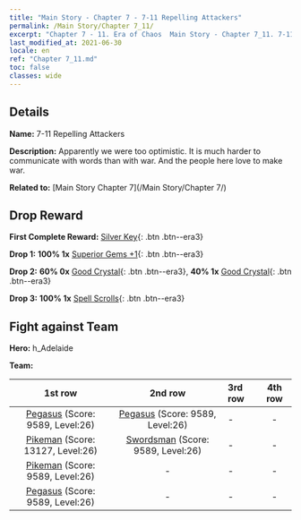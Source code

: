 ```yaml
---
title: "Main Story - Chapter 7 - 7-11 Repelling Attackers"
permalink: /Main Story/Chapter 7_11/
excerpt: "Chapter 7 - 11. Era of Chaos  Main Story - Chapter 7_11. 7-11 Repelling Attackers"
last_modified_at: 2021-06-30
locale: en
ref: "Chapter 7_11.md"
toc: false
classes: wide
---
```


## Details

 **Name:** 7-11 Repelling Attackers

 **Description:** Apparently we were too optimistic. It is much harder to communicate with words than with war. And the people here love to make war.

 **Related to:** [Main Story Chapter 7](/Main Story/Chapter 7/)

## Drop Reward

 **First Complete Reward:** [Silver Key](/Items/con_693/){: .btn .btn--era3}

 **Drop 1:** **100% 1x** [Superior Gems +1](/Items/mat_23/){: .btn .btn--era3}

 **Drop 2:** **60% 0x** [Good Crystal](/Items/mat_17/){: .btn .btn--era3}, **40% 1x** [Good Crystal](/Items/mat_17/){: .btn .btn--era3}

 **Drop 3:** **100% 1x** [Spell Scrolls](/Items/con_694/){: .btn .btn--era3}


## Fight against Team
 **Hero:** h_Adelaide

 **Team:**


  | 1st row | 2nd row | 3rd row | 4th row |
  |:----:|:----:|:----|:----:|
  | [Pegasus](/units/Pegasus/) (Score: 9589, Level:26)  | [Pegasus](/units/Pegasus/) (Score: 9589, Level:26)  | - | - |
  | [Pikeman](/units/Pikeman/) (Score: 13127, Level:26)  | [Swordsman](/units/Swordsman/) (Score: 9589, Level:26)  | - | - |
  | [Pikeman](/units/Pikeman/) (Score: 9589, Level:26)  | - | - | - |
  | [Pegasus](/units/Pegasus/) (Score: 9589, Level:26)  | - | - | - |


